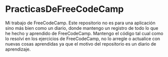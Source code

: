 # PracticasDeFreeCodeCamp

Mi trabajo de FreeCodeCamp.
Este repositorio no es para una aplicación sino más bien como un diario, donde mantengo un registro de todo lo que he hecho y aprendido de FreeCodeCamp. Mantengo el código tal cual como lo resolví en los ejercicios de FreeCodeCamp, no lo arregle o actualice con nuevas cosas aprendidas ya que el motivo del repositorio es un diario de aprendizaje. 
